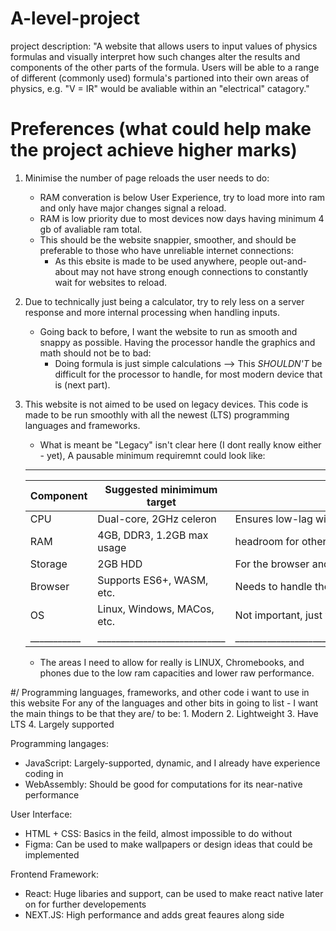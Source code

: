 # A-level-project

project description:
"A website that allows users to input values of physics formulas and visually interpret how such changes alter the results and components of the other parts of the formula.
Users will be able to a range of different (commonly used) formula's partioned into their own areas of physics, e.g. "V = IR" would be avaliable within an "electrical" catagory."

# Preferences (what could help make the project achieve higher marks)
1. Minimise the number of page reloads the user needs to do:
   - RAM converation is below User Experience, try to load more into ram and only have major changes signal a reload.
   - RAM is low priority due to most devices now days having minimum 4 gb of avaliable ram total.
   - This should be the website snappier, smoother, and should be preferable to those who have unreliable internet connections:
       - As this ebsite is made to be used anywhere, people out-and-about may not have strong enough connections to constantly wait for websites to reload.

2. Due to technically just being a calculator, try to rely less on a server response and more internal processing when handling inputs.
    - Going back to before, I want the website to run as smooth and snappy as possible. Having the processor handle the graphics and math should not be to bad:
        - Doing formula is just simple calculations --> This *SHOULDN'T* be difficult for the processor to handle, for most modern device that is (next part).

 3. This website is not aimed to be used on legacy devices. This code is made to be run smoothly with all the newest (LTS) programming languages and frameworks.
    - What is meant be "Legacy" isn't clear here (I dont really know either - yet), A pausable minimum requiremnt could look like:
    __________________________________________________________________________________________________________
    | Component | Suggested minimimum target |  Reason for targets                                           |
    |-----------|----------------------------|---------------------------------------------------------------|
    | CPU       | Dual-core, 2GHz celeron    |  Ensures low-lag with execution of code and updates           |
    | RAM       | 4GB, DDR3, 1.2GB max usage |  headroom for other RAM usages, can be accessed quickly       |
    | Storage   | 2GB HDD                    |  For the browser and DB caching, doesn't need to modern       |
    | Browser   | Supports ES6+, WASM, etc.  |  Needs to handle the new features that will be used           |
    | OS        | Linux, Windows, MACos, etc.|  Not important, just what browsers can be used on that OS     |
    |___________|____________________________|_______________________________________________________________|

    - The areas I need to allow for really is LINUX, Chromebooks, and phones due to the low ram capacities and lower raw performance.

    
#/ Programming languages, frameworks, and other code i want to use in this website
For any of the languages and other bits in going to list - I want the main things to be that they are/ to be:
        1. Modern             2. Lightweight             3. Have LTS           4. Largely supported 

Programming langages:
- JavaScript: Largely-supported, dynamic, and I already have experience coding in
- WebAssembly: Should be good for computations for its near-native performance

User Interface:
- HTML + CSS: Basics in the feild, almost impossible to do without
- Figma: Can be used to make wallpapers or design ideas that could be implemented

Frontend Framework:
- React: Huge libaries and support, can be used to make react native later on for further developements
- NEXT.JS: High performance and adds great feaures along side

  
